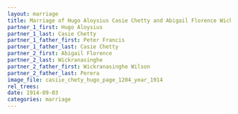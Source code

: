 ```yaml
---
layout: marriage
title: Marriage of Hugo Aloysius Casie Chetty and Abigail Florence Wickranasinghe
partner_1_first: Hugo Aloysius
partner_1_last: Casie Chetty
partner_1_father_first: Peter Francis
partner_1_father_last: Casie Chetty
partner_2_first: Abigail Florence
partner_2_last: Wickranasinghe
partner_2_father_first: Wickranasinghe Wilson
partner_2_father_last: Perera
image_file: casiie_chety_hugo_page_1204_year_1914
rel_trees:
date: 1914-09-03
categories: marriage
---
```


